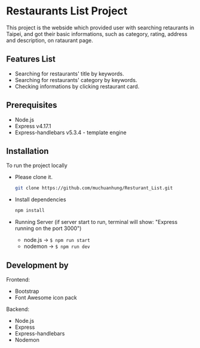 # Restaurants List Project

This project is the webside which provided user with searching retaurants in Taipei, and got their basic informations, such as category, rating, address and description, on rataurant page.

## Features List

- Searching for restaurants' title by keywords.
- Searching for restaurants' category by keywords.
- Checking informations by clicking restaurant card.

## Prerequisites

- Node.js
- Express v4.17.1
- Express-handlebars v5.3.4 - template engine

## Installation

To run the project locally

- Please clone it.
  ```bash
  git clone https://github.com/muchuanhung/Resturant_List.git
  ```
- Install dependencies
  ```bash
  npm install
  ```
- Running Server (if server start to run, terminal will show: "Express running on the port 3000")

  - node.js -> <code>$ npm run start</code>
  - nodemon -> <code>$ npm run dev</code>

## Development by

Frontend:

- Bootstrap
- Font Awesome icon pack

Backend:

- Node.js
- Express
- Express-handlebars
- Nodemon
